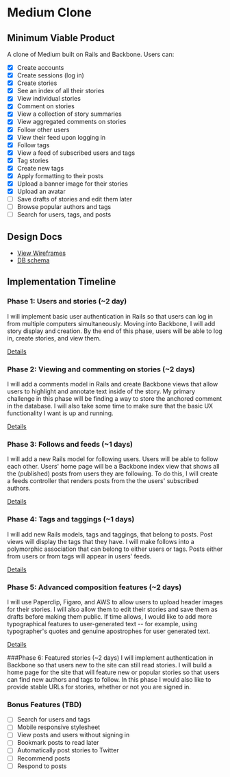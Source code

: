 # Medium Clone

## Minimum Viable Product
A clone of Medium built on Rails and Backbone. Users can:

- [x] Create accounts
- [x] Create sessions (log in)
- [x] Create stories
- [x] See an index of all their stories
- [x] View individual stories
- [x] Comment on stories
- [x] View a collection of story summaries
- [x] View aggregated comments on stories
- [x] Follow other users
- [x] View their feed upon logging in
- [x] Follow tags
- [x] View a feed of subscribed users and tags
- [x] Tag stories
- [x] Create new tags
- [x] Apply formatting to their posts
- [x] Upload a banner image for their stories
- [x] Upload an avatar
- [ ] Save drafts of stories and edit them later
- [ ] Browse popular authors and tags
- [ ] Search for users, tags, and posts

## Design Docs
* [View Wireframes][views]
* [DB schema][schema]

[views]: ./docs/views.md
[schema]: ./docs/schema.md

## Implementation Timeline

### Phase 1: Users and stories (~2 day)
I will implement basic user authentication in Rails so that users can log in from 
multiple computers simultaneously. Moving into Backbone, I will add story display 
and creation. By the end of this phase, users will be able to log in, create stories,
and view them.

[Details][phase-one]

### Phase 2: Viewing and commenting on stories (~2 days)
I will add a comments model in Rails and create Backbone views that allow
users to highlight and annotate text inside of the story. My primary challenge
in this phase will be finding a way to store the anchored comment in the database.
I will also take some time to make sure that the basic UX functionality I want
is up and running.

[Details][phase-two]

### Phase 3: Follows and feeds (~1 days)
I will add a new Rails model for following users. Users will be able to follow
each other. Users' home page will be a Backbone index view that shows all the
(published) posts from users they are following. To do this, I will create a
feeds controller that renders posts from the the users' subscribed authors.

[Details][phase-three]

### Phase 4: Tags and taggings (~1 days)
I will add new Rails models, tags and taggings, that belong to posts. Post views
will display the tags that they have. I will make follows into a polymorphic
association that can belong to either users or tags. Posts either from users or
from tags will appear in users' feeds.

[Details][phase-four]

### Phase 5: Advanced composition features (~2 days)
I will use Paperclip, Figaro, and AWS to allow users to upload header images for
their stories. I will also allow them to edit their stories and save them as drafts
before making them public. If time allows, I would like to add more typographical
features to user-generated text -- for example, using typographer's quotes and 
genuine apostrophes for user generated text.

[Details][phase-five]

###Phase 6: Featured stories (~2 days)
I will implement authentication in Backbone so that users new to the site can still
read stories. I will build a home page for the site that will feature new or popular
stories so that users can find new authors and tags to follow. In this phase I would
also like to provide stable URLs for stories, whether or not you are signed in.

### Bonus Features (TBD)
- [ ] Search for users and tags
- [ ] Mobile responsive stylesheet
- [ ] View posts and users without signing in
- [ ] Bookmark posts to read later
- [ ] Automatically post stories to Twitter
- [ ] Recommend posts
- [ ] Respond to posts

[phase-one]: ./docs/phases/phase1.md
[phase-two]: ./docs/phases/phase2.md
[phase-three]: ./docs/phases/phase3.md
[phase-four]: ./docs/phases/phase4.md
[phase-five]: ./docs/phases/phase5.md
